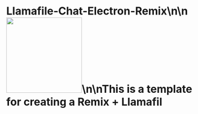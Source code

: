 # Llamafile-Chat-Electron-Remix\n\n<img src="./public/favicon.png" width="200" />\n\nThis is a template for creating a Remix + Llamafil